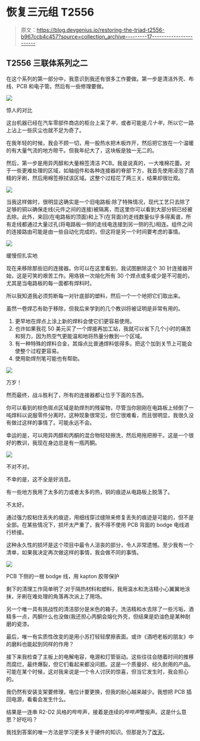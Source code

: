 # 恢复三元组 T2556

> 原文：<https://blog.devgenius.io/restoring-the-triad-t2556-b967ccb4c457?source=collection_archive---------17----------------------->

## T2556 三联体系列之二

在这个系列的第一部分中，我意识到我还有很多工作要做。第一步是清洁外壳、布线、PCB 和电子管。然后有一些修理要做。

![](img/63be86f468d5012f7d1494ae7bb1a63e.png)

惊人的对比

这台机器已经在汽车零部件商店的柜台上呆了*年*，或者可能是*几十年*，所以它一路上沾上一些灰尘也就不足为奇了。

在我年轻的时候，我会不顾一切，用一股热水把木板炸开，然后把它放在一个温暖的有大量气流的地方晾干。但我年纪大了，这块板是独一无二的。

然后，第一步是用异丙醇和大量棉签清洁 PCB。我是说真的，一大堆棉花蕾。对于一些更难处理的区域，如轴组件和各种连接器的脊部下方，我首先使用浸泡了酒精的牙刷，然后用棉签擦拭该区域。这整个过程花了两三关，结果却很壮观。

![](img/a6d375062198744043a911f299243d35.png)

当我这样做时，很明显这确实是一个旧电路板:除了特殊情况，现代工艺只去除了足够的铜以确保走线(元件之间的连接)被隔离，而这里你可以看到大部分铜已经被去除。此外，来回(在电路板的顶面)和上下(在背面)的走线数量似乎多得离谱，所有走线都通过大量过孔(将电路板一侧的走线电连接到另一侧的孔)相连。组件之间的连接路由可能是由一些自动化完成的，但这将是另一个时间要考虑的事情。

![](img/b500455559dd89730322b74e825a447c.png)

缓慢但扎实地

现在来移除那些旧的连接器。你可以在这里看到，我试图删除这个 30 针连接器开始，这是可笑的艰苦工作。用烙铁一次熔化所有 30 个焊点或多或少是不可能的，尤其是当电路板的每一面都有焊料时。

所以我知道我必须剪断每一对针底部的塑料，然后一个一个地把它们取出来。

虽然一卷焊芯有助于移除，但我后来学到的几个教训将被证明是非常有用的。

1.  更早地在焊点上涂上新的焊料会使它们更容易使用。
2.  也许如果我花 50 美元买了一个焊接再加工站，我就可以省下几个小时的痛苦和努力，因为热空气更能温和地将热量分散到一个区域。
3.  有一种特殊的焊料合金，其熔点比普通焊料低得多。把这个加到关节上可能会使整个过程更容易。
4.  使用助焊剂笔可能也有帮助。

![](img/d666f1b32a279b4786a7b094dfdc5c70.png)

万岁！

然而最终，战斗胜利了，所有的连接器都让位于下面的东西。

你可以看到的棕色斑点区域是助焊剂的残留物，尽管当你刚刚在电路板上倾倒了一吨焊料以说服零件分离时，这种现象很常见，但它很难看，而且很明显，我很久没有做过这样的事情了。可能永远不会。

幸运的是，可以用异丙醇和丙酮的混合物轻轻擦洗，然后用拖把擦干。这是一个很好的教训，我现在身边总是有一瓶丙酮。

![](img/54d89925f883b3ce87b935eb8130eb57.png)

不对不对。

不幸的是，这不全是好消息。

有一些地方我用了太多的力或者太多的热，铜的痕迹从电路板上脱落了。

不太好。

通过强力胶粘住丢失的痕迹，用细线穿过缝隙来修复丢失的痕迹是可能的，但不是全部。在某些情况下，损坏太严重了，我不得不使用 PCB 背面的 bodge 电线进行桥接。

这种永久性的损坏是这个项目中最令人沮丧的部分，令人非常遗憾。至少我有一个清单，如果我决定再次做这样的事情，我会做不同的事情。

![](img/8d9e72948eafda75e41655072ff6d46c.png)

PCB 下侧的一根 bodge 线，用 kapton 胶带保护

剩下的清理工作简单明了:对于隔热材料和塑料，我用温水和洗洁精小心翼翼地涂抹，牙刷在难处理的角落再次派上了用场。

另一个唯一具有挑战性的清洁部分是米色的箱子。洗洁精和水去除了一些污垢，酒精多一点，丙酮什么也没做(我还担心丙酮会熔化外壳，但结果是奶油色是某种耐磨的瓷漆。

最后，唯一有实质性改变的是用小苏打轻轻摩擦表面。或许《酒吧老板的朋友》中的磨料也能起到同样的作用？

接下来我检查了主板上的电解电容，电源和灯管驱动。这些往往会随着时间的推移而腐烂，最终爆裂，但它们看起来都没问题。这是一个质量好、经久耐用的产品。可能在某个时候，这对我来说是一个令人讨厌的惊喜，但当它发生时，我会担心的。

我仍然有安装支架要修理，电位计要更换，但我的耐心越来越少。我想把 PCB 插回电源，看看会发生什么。

结果是一连串 R2-D2 风格的哔哔声，接着是连续的*哔哔声*警报声。这是什么意思？好吃吗？

我找到答案的唯一方法是学习更多关于硬件的知识。但那是为了[改天](https://medium.com/@alexwking/tracing-the-triad-t2556-1c9ff7822f0e)。